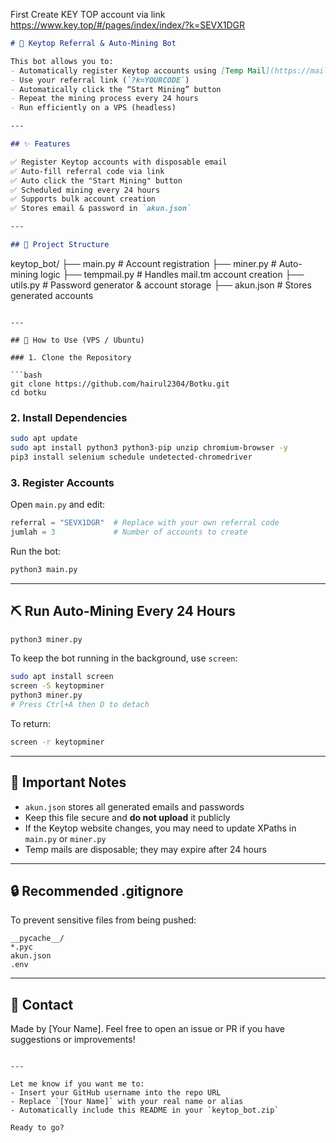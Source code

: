 First Create KEY TOP account via link https://www.key.top/#/pages/index/index/?k=SEVX1DGR

```markdown
# 🤖 Keytop Referral & Auto-Mining Bot

This bot allows you to:
- Automatically register Keytop accounts using [Temp Mail](https://mail.tm)
- Use your referral link (`?k=YOURCODE`)
- Automatically click the “Start Mining” button
- Repeat the mining process every 24 hours
- Run efficiently on a VPS (headless)

---

## ✨ Features

✅ Register Keytop accounts with disposable email  
✅ Auto-fill referral code via link  
✅ Auto click the "Start Mining" button  
✅ Scheduled mining every 24 hours  
✅ Supports bulk account creation  
✅ Stores email & password in `akun.json`

---

## 📁 Project Structure

```

keytop\_bot/
├── main.py           # Account registration
├── miner.py          # Auto-mining logic
├── tempmail.py       # Handles mail.tm account creation
├── utils.py          # Password generator & account storage
├── akun.json         # Stores generated accounts

````

---

## 🚀 How to Use (VPS / Ubuntu)

### 1. Clone the Repository

```bash
git clone https://github.com/hairul2304/Botku.git
cd botku
````

### 2. Install Dependencies

```bash
sudo apt update
sudo apt install python3 python3-pip unzip chromium-browser -y
pip3 install selenium schedule undetected-chromedriver
```

### 3. Register Accounts

Open `main.py` and edit:

```python
referral = "SEVX1DGR"  # Replace with your own referral code
jumlah = 3             # Number of accounts to create
```

Run the bot:

```bash
python3 main.py
```

---

## ⛏️ Run Auto-Mining Every 24 Hours

```bash
python3 miner.py
```

To keep the bot running in the background, use `screen`:

```bash
sudo apt install screen
screen -S keytopminer
python3 miner.py
# Press Ctrl+A then D to detach
```

To return:

```bash
screen -r keytopminer
```

---

## 📝 Important Notes

* `akun.json` stores all generated emails and passwords
* Keep this file secure and **do not upload** it publicly
* If the Keytop website changes, you may need to update XPaths in `main.py` or `miner.py`
* Temp mails are disposable; they may expire after 24 hours

---

## 🔒 Recommended .gitignore

To prevent sensitive files from being pushed:

```
__pycache__/
*.pyc
akun.json
.env
```

---

## 📮 Contact

Made by \[Your Name].
Feel free to open an issue or PR if you have suggestions or improvements!

```

---

Let me know if you want me to:
- Insert your GitHub username into the repo URL
- Replace `[Your Name]` with your real name or alias
- Automatically include this README in your `keytop_bot.zip`

Ready to go?
```
